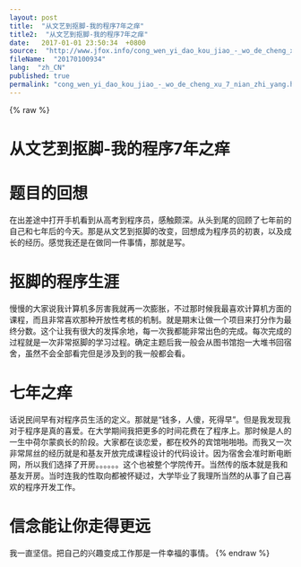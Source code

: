 ```yaml
---
layout: post
title:  "从文艺到抠脚-我的程序7年之痒"
title2:  "从文艺到抠脚-我的程序7年之痒"
date:   2017-01-01 23:50:34  +0800
source:  "http://www.jfox.info/cong_wen_yi_dao_kou_jiao_-_wo_de_cheng_xu_7_nian_zhi_yang.html"
fileName:  "20170100934"
lang:  "zh_CN"
published: true
permalink: "cong_wen_yi_dao_kou_jiao_-_wo_de_cheng_xu_7_nian_zhi_yang.html"
---
```

{% raw %}
# 从文艺到抠脚-我的程序7年之痒 


# 题目的回想

在出差途中打开手机看到从高考到程序员，感触颇深。从头到尾的回顾了七年前的自己和七年后的今天。那是从文艺到抠脚的改变，回想成为程序员的初衷，以及成长的经历。感觉我还是在做同一件事情，那就是写。

# 抠脚的程序生涯

慢慢的大家说我计算机多厉害我就再一次膨胀，不过那时候我最喜欢计算机方面的课程，而且非常喜欢那种开放性考核的机制。就是期末让做一个项目来打分作为最终分数。这个让我有很大的发挥余地，每一次我都能非常出色的完成。每次完成的过程就是一次非常抠脚的学习过程。确定主题后我一般会从图书馆抱一大堆书回宿舍，虽然不会全部看完但是涉及到的我一般都会看。

# 七年之痒

话说民间早有对程序员生活的定义。那就是“钱多，人傻，死得早”。但是我发现我对于程序是真的喜爱。在大学期间我把更多的时间花费在了程序上。那时候是人的一生中荷尔蒙疯长的阶段。大家都在谈恋爱，都在校外的宾馆啪啪啪。而我又一次非常屌丝的经历就是和基友开放完成课程设计的代码设计。因为宿舍会准时断电断网，所以我们选择了开房。。。。。。这个也被整个学院传开。当然传的版本就是我和基友开房。当时连我的性取向都被怀疑过，大学毕业了我理所当然的从事了自己喜欢的程序开发工作。

# 信念能让你走得更远

我一直坚信。把自己的兴趣变成工作那是一件幸福的事情。
{% endraw %}
